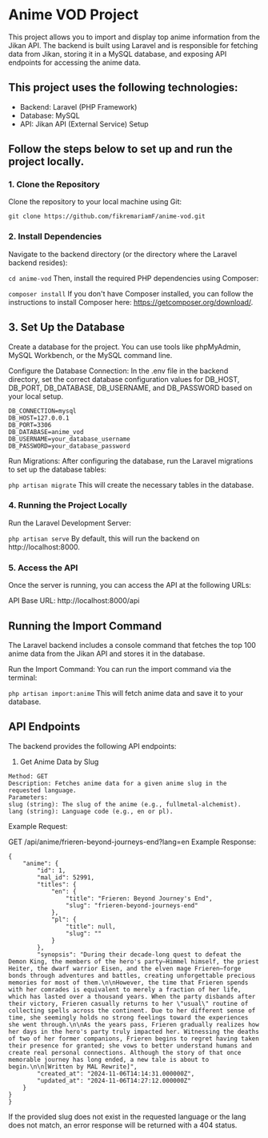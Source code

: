 # Anime VOD Project

This project allows you to import and display top anime information from the Jikan API. The backend is built using Laravel and is responsible for fetching data from Jikan, storing it in a MySQL database, and exposing API endpoints for accessing the anime data.

## This project uses the following technologies:

- Backend: Laravel (PHP Framework)
- Database: MySQL
- API: Jikan API (External Service)
Setup
## Follow the steps below to set up and run the project locally.

### 1. Clone the Repository
Clone the repository to your local machine using Git:

```git clone https://github.com/fikremariamF/anime-vod.git```
### 2. Install Dependencies
Navigate to the backend directory (or the directory where the Laravel backend resides):

```cd anime-vod```
Then, install the required PHP dependencies using Composer:

```composer install```
If you don't have Composer installed, you can follow the instructions to install Composer here: https://getcomposer.org/download/.

## 3. Set Up the Database
Create a database for the project. You can use tools like phpMyAdmin, MySQL Workbench, or the MySQL command line.

Configure the Database Connection: In the .env file in the backend directory, set the correct database configuration values for DB_HOST, DB_PORT, DB_DATABASE, DB_USERNAME, and DB_PASSWORD based on your local setup.

```
DB_CONNECTION=mysql
DB_HOST=127.0.0.1
DB_PORT=3306
DB_DATABASE=anime_vod
DB_USERNAME=your_database_username
DB_PASSWORD=your_database_password
```
Run Migrations: After configuring the database, run the Laravel migrations to set up the database tables:

```php artisan migrate```
This will create the necessary tables in the database.

### 4. Running the Project Locally
Run the Laravel Development Server:

```php artisan serve```
By default, this will run the backend on http://localhost:8000.

### 5. Access the API
Once the server is running, you can access the API at the following URLs:

API Base URL: http://localhost:8000/api
## Running the Import Command
The Laravel backend includes a console command that fetches the top 100 anime data from the Jikan API and stores it in the database.

Run the Import Command:
You can run the import command via the terminal:

```php artisan import:anime```
This will fetch anime data and save it to your database.

## API Endpoints
The backend provides the following API endpoints:

1. Get Anime Data by Slug
```Endpoint: /api/anime/{slug}
Method: GET
Description: Fetches anime data for a given anime slug in the requested language.
Parameters:
slug (string): The slug of the anime (e.g., fullmetal-alchemist).
lang (string): Language code (e.g., en or pl).
```

Example Request:

GET /api/anime/frieren-beyond-journeys-end?lang=en
Example Response:

```
{
    "anime": {
        "id": 1,
        "mal_id": 52991,
        "titles": {
            "en": {
                "title": "Frieren: Beyond Journey's End",
                "slug": "frieren-beyond-journeys-end"
            },
            "pl": {
                "title": null,
                "slug": ""
            }
        },
        "synopsis": "During their decade-long quest to defeat the Demon King, the members of the hero's party—Himmel himself, the priest Heiter, the dwarf warrior Eisen, and the elven mage Frieren—forge bonds through adventures and battles, creating unforgettable precious memories for most of them.\n\nHowever, the time that Frieren spends with her comrades is equivalent to merely a fraction of her life, which has lasted over a thousand years. When the party disbands after their victory, Frieren casually returns to her \"usual\" routine of collecting spells across the continent. Due to her different sense of time, she seemingly holds no strong feelings toward the experiences she went through.\n\nAs the years pass, Frieren gradually realizes how her days in the hero's party truly impacted her. Witnessing the deaths of two of her former companions, Frieren begins to regret having taken their presence for granted; she vows to better understand humans and create real personal connections. Although the story of that once memorable journey has long ended, a new tale is about to begin.\n\n[Written by MAL Rewrite]",
        "created_at": "2024-11-06T14:14:31.000000Z",
        "updated_at": "2024-11-06T14:27:12.000000Z"
    }
}
}
```
If the provided slug does not exist in the requested language or the lang does not match, an error response will be returned with a 404 status.



